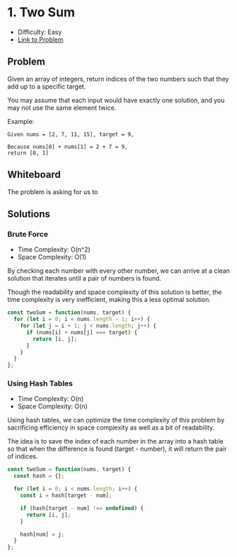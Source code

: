 # 1. Two Sum
* Difficulty: Easy
* [Link to Problem](https://leetcode.com/problems/two-sum/)

## Problem
Given an array of integers, return indices of the two numbers such that they add up to a specific target.

You may assume that each input would have exactly one solution, and you may not use the same element twice.

Example:

```
Given nums = [2, 7, 11, 15], target = 9,

Because nums[0] + nums[1] = 2 + 7 = 9,
return [0, 1]
```


## Whiteboard
The problem is asking for us to 


## Solutions

### Brute Force
* Time Complexity: O(n^2)
* Space Complexity: O(1)

By checking each number with every other number, we can arrive at a clean solution that iterates until a pair of numbers is found.

Though the readability and space complexity of this solution is better, the time complexity is very inefficient, making this a less optimal solution.
```javascript
const twoSum = function(nums, target) {
  for (let i = 0; i < nums.length - 1; i++) {
    for (let j = i + 1; j < nums.length; j++) {
      if (nums[i] + nums[j] === target) {
        return [i, j];
      }
    }
  }
};
```

### Using Hash Tables
* Time Complexity: O(n)
* Space Complexity: O(n)

Using hash tables, we can optimize the time complexity of this problem by sacrificing efficiency in space complexity as well as a bit of readability.

The idea is to save the index of each number in the array into a hash table so that when the difference is found (target - number), it will return the pair of indices.

```javascript
const twoSum = function(nums, target) {
  const hash = {};

  for (let i = 0; i < nums.length; i++) {
    const i = hash[target - num];

    if (hash[target - num] !== undefined) {
      return [i, j];
    }

    hash[num] = j;
  }
};
```
